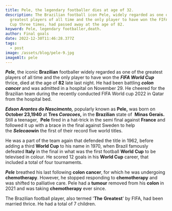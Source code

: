 ```yaml
---
title: Pele, the legendary footballer dies at age of 32.
description: The Brazilian football icon Pele, widely regarded as one of the
  greatest players of all time and the only player to have won the FIFA World
  Cup three times, had passed away at the age of 82.
keyword: Pele, legendary footballer,death.
author: Final goals
date: 2022-12-30T11:46:28.377Z
tags:
  - post
image: /assets/blog/pele-9.jpg
imageAlt: pele
---
```

***Pele***, the iconic **Brazilian** footballer widely regarded as one of the greatest players of all time and the only player to have won the ***FIFA World Cup*** thrice, died at the age of **82** late last night. He had been battling ***colon cancer*** and was admitted in a hospital on November 29. He cheered for the Brazilian team during the recently conducted FIFA World cup 2022 in Qatar from the hospital bed. 

***Edson Arantes do Nascimento,*** popularly known as **Pele,** was born on **October 23,1940** at  **Tres *Coracoes*,** in the **Brazilian** state of  **Minas Gerais.** Still a teenager,  **Pele** fired in a hat-trick in the semi final[](https://sports.ndtv.com/football/pele-diego-maradona-lionel-messi-who-is-the-greatest-of-all-time-3649460) against **France** and followed it up with a brace in the final against Sweden to help the ***Selecao*win** the first of their record five world titles.

H﻿e was a part of the team again that defended the title in 1962, before adding a third **World Cup** to his name in 1970, when Brazil famously defeated **Italy** in the final in what was the first football **World** **Cup** to be televised in colour. He  scored 12 goals in his **World Cup** career, that included a total of four tournaments.

***Pele*** breathed his last following **colon cancer**, for which he was undergoing **chemotherapy**. However, he stopped responding to **chemotherapy** and was shifted to palliative care. Pele had a **tumour** removed from his **colon** in 2021 and was taking **chemotherapy** ever since.

The Brazilian football player, also termed '**The** **Greatest**' by FIFA, had been married thrice. He had a total of 7 children.